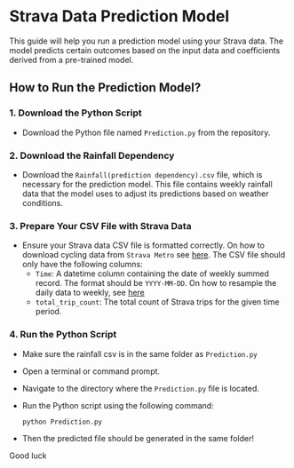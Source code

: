 # Strava Data Prediction Model

This guide will help you run a prediction model using your Strava data. The model predicts certain outcomes based on the input data and coefficients derived from a pre-trained model.

## How to Run the Prediction Model?

### 1. Download the Python Script

- Download the Python file named `Prediction.py` from the repository.

### 2. Download the Rainfall Dependency

- Download the `Rainfall(prediction dependency).csv` file, which is necessary for the prediction model. This file contains weekly rainfall data that the model uses to adjust its predictions based on weather conditions.

### 3. Prepare Your CSV File with Strava Data

- Ensure your Strava data CSV file is formatted correctly. On how to download cycling data from `Strava Metro` see [here](https://github.com/SmartDublinGit/Strava-Cycling-Modeling-for-Dublin/blob/main/Prediction%20model/How%20to%20download%20Strava%20Metro%20route%20data.pdf). The CSV file should only have the following columns:
  - `Time`: A datetime column containing the date of weekly summed record. The format should be `YYYY-MM-DD`. On how to resample the daily data to weekly, see [here](https://github.com/SmartDublinGit/Strava-Cycling-Modeling-for-Dublin/blob/main/Route%20Based%20Analysis/Weekly_resampling.ipynb)
  - `total_trip_count`: The total count of Strava trips for the given time period.

### 4. Run the Python Script
- Make sure the rainfall csv is in the same folder as `Prediction.py`
- Open a terminal or command prompt.
- Navigate to the directory where the `Prediction.py` file is located.

- Run the Python script using the following command:

  ```bash
  python Prediction.py

- Then the predicted file should be generated in the same folder!

Good luck
